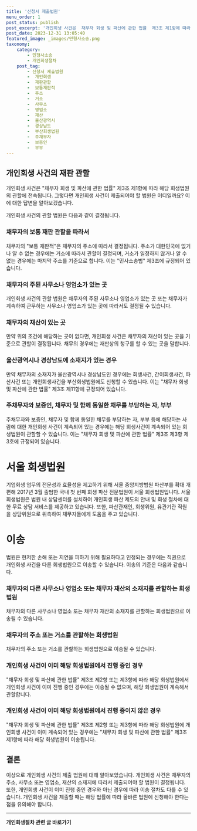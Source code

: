 ```yaml
---
title: '신청서 제출법원'
menu_order: 1
post_status: publish
post_excerpt: '개인회생 사건은  채무자 회생 및 파산에 관한 법률  제3조 제1항에 따라 해당 회생법원의 관할에 전속됩니다. 그렇다면 개인회생 사건이 제출되어야 할 법원은 어디일까요  이에 대한 답변을 알아보겠습니다.'
post_date: 2023-12-31 13:05:40
featured_image: _images/민형사소송.png
taxonomy:
    category:
        - 민형사소송
        - 개인회생절차
    post_tag:
        - 신청서 제출법원
        -  개인회생
        -  재판관할
        -  보통재판적
        -  주소
        -  거소
        -  사무소
        -  영업소
        -  재산
        -  울산광역시
        -  경상남도
        -  부산회생법원
        -  주채무자
        -  보증인
        -  부부
---
```


## 개인회생 사건의 재판 관할

개인회생 사건은 "채무자 회생 및 파산에 관한 법률" 제3조 제1항에 따라 해당 회생법원의 관할에 전속됩니다. 그렇다면 개인회생 사건이 제출되어야 할 법원은 어디일까요? 이에 대한 답변을 알아보겠습니다.

개인회생 사건의 관할 법원은 다음과 같이 결정됩니다.

### 채무자의 보통 재판 관할을 따라서
채무자의 "보통 재판적"은 채무자의 주소에 따라서 결정됩니다. 주소가 대한민국에 없거나 알 수 없는 경우에는 거소에 따라서 관할이 결정되며, 거소가 일정하지 않거나 알 수 없는 경우에는 마지막 주소를 기준으로 합니다. 이는 "민사소송법" 제3조에 규정되어 있습니다.

### 채무자의 주된 사무소나 영업소가 있는 곳
개인회생 사건의 관할 법원은 채무자의 주된 사무소나 영업소가 있는 곳 또는 채무자가 계속하여 근무하는 사무소나 영업소가 있는 곳에 따라서도 결정될 수 있습니다.

### 채무자의 재산이 있는 곳
만약 위의 조건에 해당하는 곳이 없다면, 개인회생 사건은 채무자의 재산이 있는 곳을 기준으로 관할이 결정됩니다. 채무의 경우에는 재판상의 청구를 할 수 있는 곳을 말합니다.

### 울산광역시나 경상남도에 소재지가 있는 경우
만약 채무자의 소재지가 울산광역시나 경상남도인 경우에는 회생사건, 간이회생사건, 파산사건 또는 개인회생사건을 부산회생법원에도 신청할 수 있습니다. 이는 "채무자 회생 및 파산에 관한 법률" 제3조 제11항에 규정되어 있습니다.

### 주채무자와 보증인, 채무자 및 함께 동일한 채무를 부담하는 자, 부부
주채무자와 보증인, 채무자 및 함께 동일한 채무를 부담하는 자, 부부 등에 해당하는 사람에 대한 개인회생 사건이 계속되어 있는 경우에는 해당 회생사건이 계속되어 있는 회생법원이 관할할 수 있습니다. 이는 "채무자 회생 및 파산에 관한 법률" 제3조 제3항 제3호에 규정되어 있습니다.

서울 회생법원
===============
기업회생 업무의 전문성과 효율성을 제고하기 위해 서울 중앙지방법원 파산부를 확대 개편해 2017년 3월 출범한 국내 첫 번째 회생 파산 전문법원이 서울 회생법원입니다. 서울 회생법원은 법원 내 상담센터를 설치하여 개인회생 파산 제도의 안내 및 회생 절차에 대한 무료 상담 서비스를 제공하고 있습니다. 또한, 파산관재인, 회생위원, 유관기관 직원을 상담위원으로 위촉하여 채무자들에게 도움을 주고 있습니다. 

이송
==========
법원은 현저한 손해 또는 지연을 피하기 위해 필요하다고 인정되는 경우에는 직권으로 개인회생 사건을 다른 회생법원으로 이송할 수 있습니다. 이송의 기준은 다음과 같습니다.

### 채무자의 다른 사무소나 영업소 또는 채무자 재산의 소재지를 관할하는 회생법원
채무자의 다른 사무소나 영업소 또는 채무자 재산의 소재지를 관할하는 회생법원으로 이송될 수 있습니다.

### 채무자의 주소 또는 거소를 관할하는 회생법원
채무자의 주소 또는 거소를 관할하는 회생법원으로 이송될 수 있습니다.

### 개인회생 사건이 이미 해당 회생법원에서 진행 중인 경우
"채무자 회생 및 파산에 관한 법률" 제3조 제2항 또는 제3항에 따라 해당 회생법원에서 개인회생 사건이 이미 진행 중인 경우에는 이송될 수 없으며, 해당 회생법원이 계속해서 관할합니다.

### 개인회생 사건이 이미 해당 회생법원에서 진행 중이지 않은 경우
"채무자 회생 및 파산에 관한 법률" 제3조 제2항 또는 제3항에 따라 해당 회생법원에 개인회생 사건이 이미 계속되어 있는 경우에는 "채무자 회생 및 파산에 관한 법률" 제3조 제1항에 따라 해당 회생법원이 이송됩니다.

## 결론

이상으로 개인회생 사건의 제출 법원에 대해 알아보았습니다. 개인회생 사건은 채무자의 주소, 사무소 또는 영업소, 재산의 소재지에 따라서 제출되어야 할 법원이 결정됩니다. 또한, 개인회생 사건이 이미 진행 중인 경우와 아닌 경우에 따라 이송 절차도 다를 수 있습니다. 개인회생 사건을 제출할 때는 해당 법률에 따라 올바른 법원에 신청해야 한다는 점을 유의해야 합니다.
<!-- wp:separator -->
<hr class="wp-block-separator has-alpha-channel-opacity"/>
<!-- /wp:separator -->

<!-- wp:group {"backgroundColor":"base","layout":{"type":"constrained"}} -->
<div class="wp-block-group has-base-background-color has-background"><!-- wp:paragraph {"align":"center","fontSize":"medium"} -->
<p class="has-text-align-center has-large-font-size"><strong>개인회생절차 관련 글 바로가기</strong></p>
<!-- /wp:paragraph -->


<!-- wp:latest-posts
{"categories":[{"id":14834,"count":19,"description":"","link":"https://uknowlaw.com/category/%ea%b0%9c%ec%9d%b8%ed%9a%8c%ec%83%9d%ec%a0%88%ec%b0%a8/","name":"개인회생절차","slug":"개인회생절차","taxonomy":"category","parent":0,"meta":[],"_links":{"self":[{"href":"https://uknowlaw.com/wp-json/wp/v2/categories/14834"}],"collection":[{"href":"https://uknowlaw.com/wp-json/wp/v2/categories"}],"about":[{"href":"https://uknowlaw.com/wp-json/wp/v2/taxonomies/category"}],"wp:post_type":[{"href":"https://uknowlaw.com/wp-json/wp/v2/posts?categories=14834"}],"curies":[{"name":"wp","href":"https://api.w.org/{rel}","templated":true}]}}],"postsToShow":100,"excerptLength":28,"postLayout":"grid","columns":2,"featuredImageAlign":"left","featuredImageSizeSlug":"large","fontSize":"small"} /--></div>
<!-- /wp:group -->